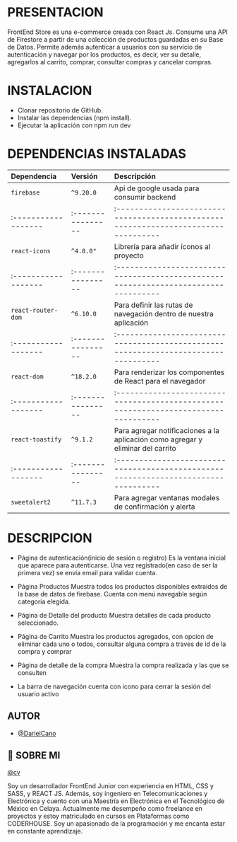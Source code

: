 # PRESENTACION

FrontEnd Store es una e-commerce creada con React Js. Consume una API de Firestore a partir de una colección de productos guardadas en su Base de Datos.
Permite además autenticar a usuarios con su servicio de autenticación y navegar por los productos, es decir, ver su detalle, agregarlos al carrito, comprar, consultar compras y cancelar compras.

# INSTALACION

- Clonar repositorio de GitHub.
- Instalar las dependencias (npm install).
- Ejecutar la aplicación con npm run dev

# DEPENDENCIAS INSTALADAS

| Dependencia         | Versión           | Descripción                                                                         |
| :------------------ | :---------------- | :---------------------------------------------------------------------------------- |
| `firebase`          | `^9.20.0`         | Api de google usada para consumir backend                                           |
| :------------------ | :---------------- | :---------------------------------------------------------------------------------- |
| `react-icons`       | `^4.8.0"`         | Librería para añadir íconos al proyecto                                             |
| :------------------ | :---------------- | :---------------------------------------------------------------------------------- |
| `react-router-dom`  | `^6.10.0`         | Para definir las rutas de navegación dentro de nuestra aplicación                   |
| :------------------ | :---------------- | :---------------------------------------------------------------------------------- |
| `react-dom`         | `^18.2.0`         | Para renderizar los componentes de React para el navegador                          |
| :------------------ | :---------------- | :---------------------------------------------------------------------------------- |
| `react-toastify`    | `^9.1.2`          | Para agregar notificaciones a la aplicación como agregar y eliminar del carrito     |
| :------------------ | :---------------- | :---------------------------------------------------------------------------------- |
| `sweetalert2`       | `^11.7.3`         | Para agregar ventanas modales de confirmación y alerta                              |

# DESCRIPCION

- Página de autenticación(inicio de sesión o registro)
  Es la ventana inicial que aparece para autenticarse. Una vez registrado(en caso de ser la primera vez) se envia email para validar cuenta.

- Página Productos
  Muestra todos los productos disponibles extraidos de la base de datos de firebase. Cuenta con menú navegable según categoria elegida.

- Página de Detalle del producto
  Muestra detalles de cada producto seleccionado.

- Página de Carrito
  Muestra los productos agregados, con opcion de eliminar cada uno o todos, consultar alguna compra a traves de id de la compra y comprar

- Página de detalle de la compra
  Muestra la compra realizada y las que se consulten

- La barra de navegación cuenta con icono para cerrar la sesión del usuario activo

## AUTOR

- [@DarielCano](https://www.github.com/DarieCano)

## 🚀 SOBRE MI

[@cv](https://drive.google.com/file/d/1tTkd27bLXFh6M9vCI3uco_lMszwkZcl6/view?usp=share_link)

Soy un desarrollador FrontEnd Junior con experiencia en HTML, CSS y SASS, y REACT JS. Además, soy ingeniero en Telecomunicaciones y Electrónica y cuento con una Maestría en Electrónica en el Tecnológico de México en Celaya. Actualmente me desempeño como freelance en proyectos y estoy matriculado en cursos en Plataformas como CODERHOUSE. Soy un apasionado de la programación y me encanta estar en constante aprendizaje.
